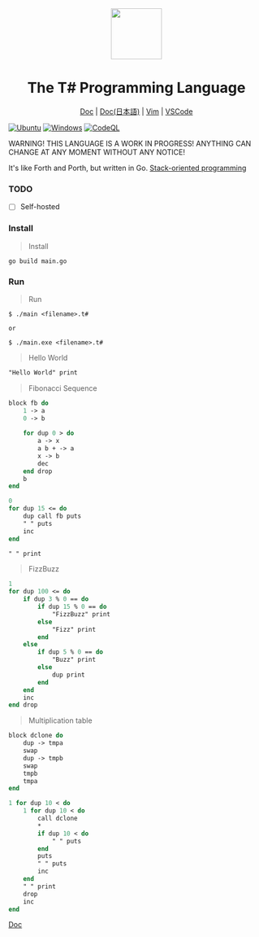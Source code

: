 <div align="center">    
    <img width="100px" src="https://user-images.githubusercontent.com/81926489/143374038-059715ef-a83d-479d-a8c3-56ea57b8cc8e.PNG">
    <h1> The T# Programming Language</h1>
    <a href="https://github.com/Tsharp-lang/Tsharp/blob/main/DOC/docs.md">Doc</a>
    |
    <a href="https://github.com/Tsharp-lang/Tsharp/blob/main/DOC/ドキュメント.md">Doc(日本語)</a>
    |
    <a href="https://github.com/Tsharp-lang/Tsharp/blob/main/editor/tsharp.vim">Vim</a>
    |
    <a href="https://marketplace.visualstudio.com/items?itemName=akamurasaki.tsharplanguage-color">VSCode</a>
</div>

[![Ubuntu](https://github.com/Tsharp-lang/Tsharp/actions/workflows/tsharp-ci-ubuntu.yml/badge.svg)](https://github.com/Tsharp-lang/Tsharp/actions/workflows/tsharp-ci-ubuntu.yml)
[![Windows](https://github.com/Tsharp-lang/Tsharp/actions/workflows/tsharp-ci-windows.yml/badge.svg)](https://github.com/Tsharp-lang/Tsharp/actions/workflows/tsharp-ci-windows.yml)
[![CodeQL](https://github.com/Tsharp-lang/Tsharp/actions/workflows/codeql-analysis.yml/badge.svg?branch=main)](https://github.com/Tsharp-lang/Tsharp/actions/workflows/codeql-analysis.yml)

WARNING! THIS LANGUAGE IS A WORK IN PROGRESS! ANYTHING CAN CHANGE AT ANY MOMENT WITHOUT ANY NOTICE!

It's like Forth and Porth, but written in Go.
<a href="https://en.wikipedia.org/wiki/Stack-oriented_programming">Stack-oriented programming</a>

### TODO
- [ ] Self-hosted

### Install

> Install
```
go build main.go
```

### Run

> Run
```
$ ./main <filename>.t#

or

$ ./main.exe <filename>.t#
```

> Hello World
```pascal
"Hello World" print
```

> Fibonacci Sequence
```pascal
block fb do
    1 -> a
    0 -> b
    
    for dup 0 > do
        a -> x
        a b + -> a
        x -> b
        dec
    end drop
    b
end

0
for dup 15 <= do
    dup call fb puts
    " " puts
    inc
end

" " print
```

> FizzBuzz
```pascal
1
for dup 100 <= do
    if dup 3 % 0 == do
        if dup 15 % 0 == do
            "FizzBuzz" print
        else
            "Fizz" print
        end
    else
        if dup 5 % 0 == do
            "Buzz" print
        else
            dup print
        end
    end
    inc
end drop
```

> Multiplication table
```pascal
block dclone do
    dup -> tmpa
    swap
    dup -> tmpb
    swap
    tmpb
    tmpa
end

1 for dup 10 < do
    1 for dup 10 < do
        call dclone
        *
        if dup 10 < do
            " " puts
        end
        puts
        " " puts
        inc
    end
    " " print
    drop
    inc
end
```

<a href="https://github.com/Tsharp-lang/Tsharp/blob/main/DOC/docs.md">Doc</a>

